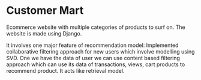 # Customer Mart

Ecommerce website with multiple categories of products to surf on.
The website is made using Django.

It involves one major feature of recommendation model:
  Implemented collaborative filtering approach for new users which involve modelling using SVD.
  One we have the data of user we can use content based filtering approach which can use its data of transactions, views, cart products to recommend product. It acts like
  retrieval model.
